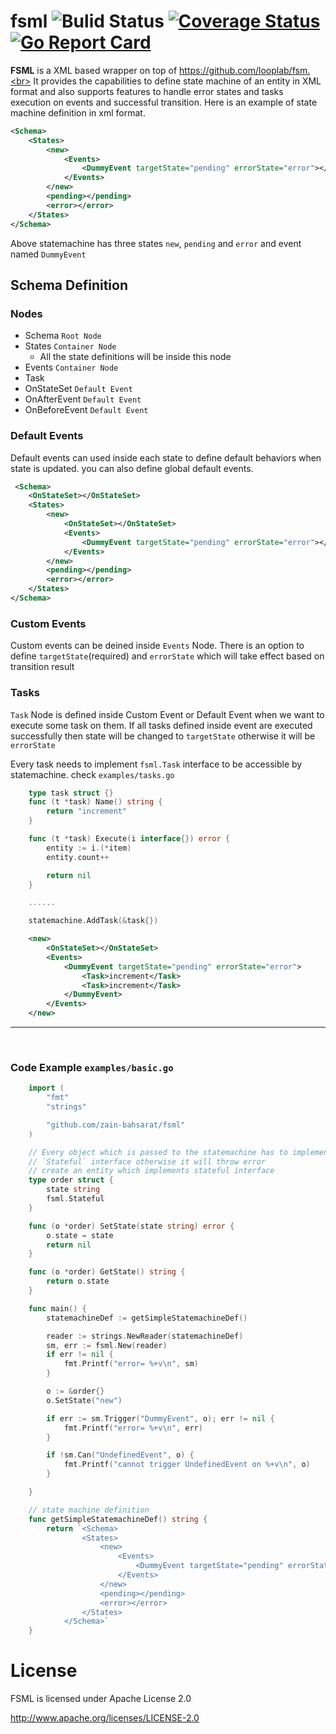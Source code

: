 # fsml ![Bulid Status](https://github.com/zain-bahsarat/fsml/actions/workflows/test.yml/badge.svg) [![Coverage Status](https://img.shields.io/coveralls/zain-bahsarat/fsml.svg)](https://coveralls.io/r/zain-bahsarat/fsml) [![Go Report Card](https://goreportcard.com/badge/zain-bahsarat/fsml)](https://goreportcard.com/report/zain-bahsarat/fsml)

**FSML** is a XML based wrapper on top of https://github.com/looplab/fsm.<br>
It provides the capabilities to define state machine of an entity in XML format and also supports features to handle error states and tasks execution on events and successful transition.
Here is an example of state machine definition in xml format.

```xml
<Schema>
    <States>
        <new>
            <Events>
                <DummyEvent targetState="pending" errorState="error"></DummyEvent>
            </Events>
        </new>
        <pending></pending>
        <error></error>
    </States>
</Schema>
```

Above statemachine has three states `new`, `pending` and `error` and event named `DummyEvent`

## Schema Definition

### Nodes

- Schema `Root Node`
- States `Container Node`
  - All the state definitions will be inside this node
- Events `Container Node`
- Task
- OnStateSet `Default Event`
- OnAfterEvent `Default Event`
- OnBeforeEvent `Default Event`

### Default Events

Default events can used inside each state to define default behaviors when state is updated. you can also define global default events.

```xml
 <Schema>
    <OnStateSet></OnStateSet>
    <States>
        <new>
            <OnStateSet></OnStateSet>
            <Events>
                <DummyEvent targetState="pending" errorState="error"></DummyEvent>
            </Events>
        </new>
        <pending></pending>
        <error></error>
    </States>
</Schema>
```

### Custom Events

Custom events can be deined inside `Events` Node. There is an option to define `targetState`(required) and `errorState` which will take effect based on transition result

### Tasks

`Task` Node is defined inside Custom Event or Default Event when we want to execute some task on them. If all tasks defined inside event are executed successfully then state will be changed to `targetState` otherwise it will be `errorState`

Every task needs to implement `fsml.Task` interface to be accessible by statemachine. check `examples/tasks.go`

```go
    type task struct {}
    func (t *task) Name() string {
        return "increment"
    }

    func (t *task) Execute(i interface{}) error {
        entity := i.(*item)
        entity.count++

        return nil
    }

    ......

    statemachine.AddTask(&task{})
```

```xml
    <new>
        <OnStateSet></OnStateSet>
        <Events>
            <DummyEvent targetState="pending" errorState="error">
                <Task>increment</Task>
                <Task>increment</Task>
            </DummyEvent>
        </Events>
    </new>
```

---

<br>

### Code Example `examples/basic.go`

```go
    import (
        "fmt"
        "strings"

        "github.com/zain-bahsarat/fsml"
    )

    // Every object which is passed to the statemachine has to implement
    // `Stateful` interface otherwise it will throw error
    // create an entity which implements stateful interface
    type order struct {
        state string
        fsml.Stateful
    }

    func (o *order) SetState(state string) error {
        o.state = state
        return nil
    }

    func (o *order) GetState() string {
        return o.state
    }

    func main() {
        statemachineDef := getSimpleStatemachineDef()

        reader := strings.NewReader(statemachineDef)
        sm, err := fsml.New(reader)
        if err != nil {
            fmt.Printf("error= %+v\n", sm)
        }

        o := &order{}
        o.SetState("new")

        if err := sm.Trigger("DummyEvent", o); err != nil {
            fmt.Printf("error= %+v\n", err)
        }

        if !sm.Can("UndefinedEvent", o) {
            fmt.Printf("cannot trigger UndefinedEvent on %+v\n", o)
        }

    }

    // state machine definition
    func getSimpleStatemachineDef() string {
        return `<Schema>
                <States>
                    <new>
                        <Events>
                            <DummyEvent targetState="pending" errorState="error"></DummyEvent>
                        </Events>
                    </new>
                    <pending></pending>
                    <error></error>
                </States>
            </Schema>`
    }
```

# License

FSML is licensed under Apache License 2.0

http://www.apache.org/licenses/LICENSE-2.0
